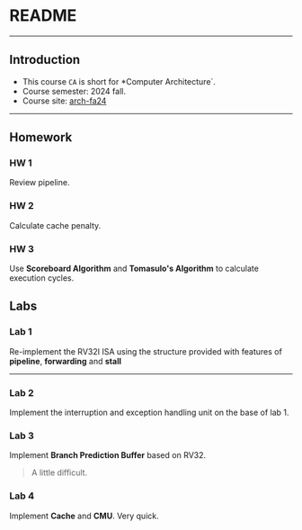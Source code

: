 # README

---

## Introduction

- This course `CA` is short for *Computer Architecture`.
- Course semester: 2024 fall.
- Course site: [arch-fa24](https://zju-arch.pages.zjusct.io/arch-fa24/)

---

## Homework

### HW 1

Review pipeline.

### HW 2

Calculate cache penalty.

### HW 3

Use **Scoreboard Algorithm** and **Tomasulo's Algorithm** to calculate execution cycles.

## Labs

### Lab 1

Re-implement the RV32I ISA using the structure provided with features of **pipeline**, **forwarding** and **stall**

---

### Lab 2

Implement the interruption and exception handling unit on the base of lab 1.

### Lab 3

Implement **Branch Prediction Buffer** based on RV32.

> A little difficult.

### Lab 4

Implement **Cache** and **CMU**. Very quick.
